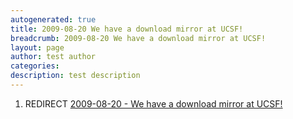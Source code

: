 ```yaml
---
autogenerated: true
title: 2009-08-20 We have a download mirror at UCSF!
breadcrumb: 2009-08-20 We have a download mirror at UCSF!
layout: page
author: test author
categories: 
description: test description
---
```


1.  REDIRECT [2009-08-20 - We have a download mirror at UCSF\!](2009-08-20_-_We_have_a_download_mirror_at_UCSF! "wikilink")
